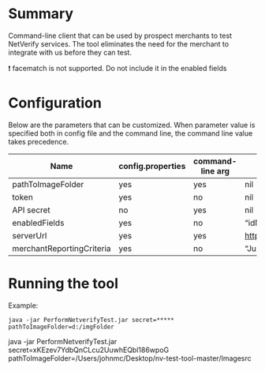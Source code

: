 # Summary

Command-line client that can be used by prospect merchants to test NetVerify services. The tool eliminates the need for the merchant to integrate with us before they can test.

:exclamation: facematch is not supported. Do not include it in the enabled fields


# Configuration

Below are the parameters that can be customized. 
When parameter value is specified both in config file and the command line, the command line value takes precedence.

Name|config.properties|command-line arg|default
---|---|---|---
pathToImageFolder |yes	|yes	|nil
token	|yes	|no	|nil
API secret	|no	|yes	|nil
enabledFields	|yes	|no	|“idNumber,idFirstName,idLastName,idDob,idExpiry,idUsState,idPersonalNumber,idAddress"
serverUrl	|yes	|yes	|https://netverify.com/api/netverify/v2
merchantReportingCriteria	|yes	|no	|“Jumio NV Test Tool”

# Running the tool

Example:

```
java -jar PerformNetverifyTest.jar secret=***** pathToImageFolder=d:/imgFolder 

```

java -jar PerformNetverifyTest.jar secret=xKEzev7YdbQnCLcu2UuwhEQbl186wpoG pathToImageFolder=/Users/johnmc/Desktop/nv-test-tool-master/Imagesrc

